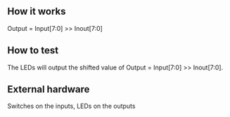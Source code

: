<!---

This file is used to generate your project datasheet. Please fill in the information below and delete any unused
sections.

You can also include images in this folder and reference them in the markdown. Each image must be less than
512 kb in size, and the combined size of all images must be less than 1 MB.
-->

## How it works

Output = Input[7:0] >> Inout[7:0]

## How to test

The LEDs will output the shifted value of Output = Input[7:0] >> Inout[7:0].

## External hardware

Switches on the inputs, LEDs on the outputs
